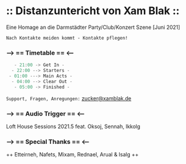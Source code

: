 # :: Distanzuntericht von Xam Blak ::

Eine Homage an die Darmstädter Party/Club/Konzert Szene [Juni 2021]

`Nach Kontakte meiden kommt - Kontakte pflegen!`

### --> == Timetable == <--
```js
   - 21:00 -> Get In -
  - 22:00 --> Starters -
 - 01:00 ---> Main Acts -
  - 04:00 --> Clear Out -
   - 05:00 -> Finished -
```
`Support, Fragen, Anregungen:` [zucker@xamblak.de](mailto:zucker@xamblak.de)

### --> == Audio Trigger == <--
Loft House Sessions 2021.5 feat. Oksoj, Sennah, Ikkolg

### --> == Special Thanks == <--
++ Etteirneh, Nafets, Mixam, Rednael, Arual & Isalg ++
